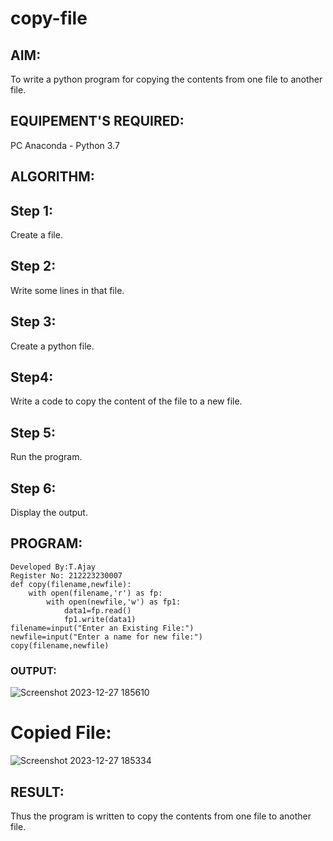 # copy-file
## AIM:
To write a python program for copying the contents from one file to another file.
## EQUIPEMENT'S REQUIRED: 
PC
Anaconda - Python 3.7
## ALGORITHM: 
## Step 1:
Create a file.
## Step 2:
Write some lines in that file.
## Step 3:
Create a python file.
## Step4:
Write a code to copy the content of the file to a new file.
## Step 5:
Run the program.
## Step 6:
Display the output.

## PROGRAM:
```
Developed By:T.Ajay
Register No: 212223230007
def copy(filename,newfile):
    with open(filename,'r') as fp:
        with open(newfile,'w') as fp1:
            data1=fp.read()
            fp1.write(data1)
filename=input("Enter an Existing File:")
newfile=input("Enter a name for new file:")
copy(filename,newfile)
```
### OUTPUT:
![Screenshot 2023-12-27 185610](https://github.com/Thrishendra/copy-file/assets/145742508/a0246e69-9eea-4606-98f7-ee9cab848b20)

# Copied File:
![Screenshot 2023-12-27 185334](https://github.com/Thrishendra/copy-file/assets/145742508/f6f259c6-ea9f-4d28-a436-fcc0418cac5d)



## RESULT:
Thus the program is written to copy the contents from one file to another file.
